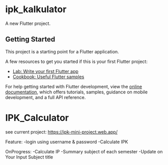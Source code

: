 # ipk_kalkulator

A new Flutter project.

## Getting Started

This project is a starting point for a Flutter application.

A few resources to get you started if this is your first Flutter project:

- [Lab: Write your first Flutter app](https://docs.flutter.dev/get-started/codelab)
- [Cookbook: Useful Flutter samples](https://docs.flutter.dev/cookbook)

For help getting started with Flutter development, view the
[online documentation](https://docs.flutter.dev/), which offers tutorials,
samples, guidance on mobile development, and a full API reference.
# IPK_Calculator

see current project:
https://ipk-mini-project.web.app/


Feature:
-login using username & password
-Calculate IPK 

OnProgress:
-Calculate IP
-Summary  subject  of each semester
-Update on Your Input Subject title
